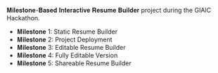 𝐌𝐢𝐥𝐞𝐬𝐭𝐨𝐧𝐞-𝐁𝐚𝐬𝐞𝐝 𝐈𝐧𝐭𝐞𝐫𝐚𝐜𝐭𝐢𝐯𝐞 𝐑𝐞𝐬𝐮𝐦𝐞 𝐁𝐮𝐢𝐥𝐝𝐞𝐫 project during the GIAIC Hackathon.
- 𝐌𝐢𝐥𝐞𝐬𝐭𝐨𝐧𝐞 1: Static Resume Builder
- 𝐌𝐢𝐥𝐞𝐬𝐭𝐨𝐧𝐞 2: Project Deployment 
- 𝐌𝐢𝐥𝐞𝐬𝐭𝐨𝐧𝐞 3: Editable Resume Builder
- 𝐌𝐢𝐥𝐞𝐬𝐭𝐨𝐧𝐞 4: Fully Editable Version
- 𝐌𝐢𝐥𝐞𝐬𝐭𝐨𝐧𝐞 5: Shareable Resume Builder
